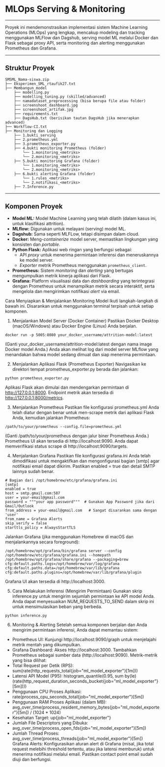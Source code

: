# MLOps Serving & Monitoring

---
Proyek ini mendemonstrasikan implementasi sistem Machine Learning Operations (MLOps) yang lengkap, mencakup modeling dan tracking menggunakan MLFlow dan Dagshub, serving model ML melalui Docker dan Flask sebagai proxy API, serta monitoring dan alerting menggunakan Prometheus dan Grafana.

---
## Struktur Proyek

```
SMSML_Nama-siswa.zip
├── Eksperimen_SML_rtaufik27.txt
├── Membangun_model
    ├── modelling.py
    ├── modelling_tuning.py (skilled/advanced)
    ├── namadataset_preprocessing (bisa berupa file atau folder)
    ├── screenshoot_dashboard.jpg
    ├── screenshoot_artifak.jpg
    ├── requirements.txt
    ├── DagsHub.txt (berisikan tautan DagsHub jika menerapkan advanced)
├── Workflow-CI.txt
├── Monitoring dan Logging
    ├── 1.bukti_serving
    ├── 2.prometheus.yml
    ├── 3.prometheus_exporter.py
    ├── 4.bukti monitoring Prometheus (folder)
        └── 1.monitoring_<metriks>
        └── 2.monitoring_<metriks>
    ├── 5.bukti monitoring Grafana (folder)
        └── 1.monitoring_<metriks>
        └── 2.monitoring_<metriks>
    ├── 6.bukti alerting Grafana (folder)
        └── 1.rules_<metriks>
        └── 2.notifikasi_<metriks>
    ├── 7.Inference.py
```
---
## Komponen Proyek

* **Model ML:** Model Machine Learning yang telah dilatih (dalam kasus ini, untuk klasifikasi attrition).
* **MLflow:** Digunakan untuk melayani (serving) model ML.
* **Dagshub:** Sama seperti MLFLow, tetapi disimpan dalam cloud.
* **Docker:** Meng-*containerize* model server, memastikan lingkungan yang konsisten dan *portable*.
* **Python Flask:** Aplikasi web ringan yang berfungsi sebagai:
    * API *proxy* untuk menerima permintaan inferensi dan meneruskannya ke model server.
    * *Exporter* metrik Prometheus menggunakan `prometheus_client`.
* **Prometheus:** Sistem *monitoring* dan *alerting* yang bertugas mengumpulkan metrik kinerja aplikasi dari Flask.
* **Grafana:** Platform visualisasi data dan *dashboarding* yang terintegrasi dengan Prometheus untuk menampilkan metrik secara interaktif, serta mengelola dan mengirimkan notifikasi *alert* via email.

Cara Menyiapkan & Menjalankan Monitoring Model
Ikuti langkah-langkah di bawah ini. Disarankan untuk menggunakan terminal terpisah untuk setiap komponen.

1. Menjalankan Model Server (Docker Container)
Pastikan Docker Desktop (macOS/Windows) atau Docker Engine (Linux) Anda berjalan.
```
docker run -p 5005:8080 your_docker_username/attrition-model:latest
```
(Ganti your_docker_username/attrition-model:latest dengan nama image Docker model Anda.)
Anda akan melihat log dari model server MLflow yang menandakan bahwa model sedang dimuat dan siap menerima permintaan.

2. Menjalankan Aplikasi Flask (Prometheus Exporter)
Navigasikan ke direktori tempat prometheus_exporter.py berada dan jalankan:
```
python prometheus_exporter.py
```
Aplikasi Flask akan dimulai dan mendengarkan permintaan di http://127.0.0.1:8000. Endpoint metrik akan tersedia di http://127.0.0.1:8000/metrics.

3. Menjalankan Prometheus
Pastikan file konfigurasi prometheus.yml Anda telah diatur dengan benar untuk men-scrape metrik dari aplikasi Flask Anda, kemudian jalankan Prometheus:
```
/path/to/your/prometheus --config.file=prometheus.yml
```
(Ganti /path/to/your/prometheus dengan jalur biner Prometheus Anda.)
Prometheus UI akan tersedia di http://localhost:9090. Anda dapat memverifikasi status scrape di http://localhost:9090/targets.

4. Menjalankan Grafana
Pastikan file konfigurasi grafana.ini Anda telah dimodifikasi untuk mengaktifkan dan mengonfigurasi bagian [smtp] agar notifikasi email dapat dikirim. Pastikan enabled = true dan detail SMTP lainnya sudah benar.
```
# Bagian dari /opt/homebrew/etc/grafana/grafana.ini
[smtp]
enabled = true
host = smtp.gmail.com:587
user = your-email@gmail.com
password = """your app password"""  # Gunakan App Password jika dari Gmail/Outlook
from_address = your-email@gmail.com   # Sangat disarankan sama dengan 'user'
from_name = Grafana Alerts
skip_verify = false
starttls_policy = AlwaysStartTLS
```
Jalankan Grafana (jika menggunakan Homebrew di macOS dan menjalankannya secara foreground):
```
/opt/homebrew/opt/grafana/bin/grafana server --config /opt/homebrew/etc/grafana/grafana.ini --homepath /opt/homebrew/opt/grafana/share/grafana --packaging=brew cfg:default.paths.logs=/opt/homebrew/var/log/grafana cfg:default.paths.data=/opt/homebrew/var/lib/grafana cfg:default.paths.plugins=/opt/homebrew/var/lib/grafana/plugin
```
Grafana UI akan tersedia di http://localhost:3000.

5. Cara Melakukan Inferensi (Mengirim Permintaan)
Gunakan skrip inference.py untuk mengirim sejumlah permintaan ke API model Anda. Anda dapat menyesuaikan NUM_REQUESTS_TO_SEND dalam skrip ini untuk mensimulasikan beban yang berbeda.
```
python inference.py
```

6. Monitoring & Alerting
Setelah semua komponen berjalan dan Anda mengirim permintaan inferensi, Anda dapat memantau sistem:
- Prometheus UI: Kunjungi http://localhost:9090/graph untuk menjelajahi metrik mentah yang dikumpulkan.
- Grafana Dashboard: Akses http://localhost:3000. Tambahkan Prometheus sebagai sumber data (http://localhost:9090). 
Metrik-metrik yang bisa dilihat:
- Total Request per Detik (RPS): sum(rate(http_requests_total{job="ml_model_exporter"}[1m]))
- Latensi API Model (P95): histogram_quantile(0.95, sum by(le) (rate(http_request_duration_seconds_bucket{job="ml_model_exporter"}[5m])))
- Penggunaan CPU Proses Aplikasi: rate(process_cpu_seconds_total{job="ml_model_exporter"}[5m])
- Penggunaan RAM Proses Aplikasi (dalam MB): avg_over_time(process_resident_memory_bytes{job="ml_model_exporter"}[5m]) / (1024 * 1024)
- Kesehatan Target: up{job="ml_model_exporter"}
- Jumlah File Descriptors yang Dibuka: avg_over_time(process_open_fds{job="ml_model_exporter"}[5m])
- Jumlah Thread Proses: avg_over_time(process_threads{job="ml_model_exporter"}[5m])
Grafana Alerts: Konfigurasikan aturan alert di Grafana (misal, jika total request melebihi threshold tertentu, atau jika latensi memburuk) untuk menerima notifikasi melalui email. Pastikan contact point email sudah diuji dan berfungsi.